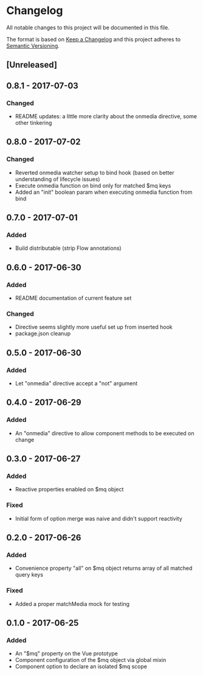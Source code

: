 # Changelog
All notable changes to this project will be documented in this file.

The format is based on [Keep a Changelog](http://keepachangelog.com/en/1.0.0/)
and this project adheres to [Semantic Versioning](http://semver.org/spec/v2.0.0.html).

## [Unreleased]

## 0.8.1 - 2017-07-03
### Changed
- README updates: a little more clarity about the onmedia directive, some other tinkering

## 0.8.0 - 2017-07-02
### Changed
- Reverted onmedia watcher setup to bind hook (based on better understanding of lifecycle issues)
- Execute onmedia function on bind only for matched $mq keys
- Added an "init" boolean param when executing onmedia function from bind

## 0.7.0 - 2017-07-01
### Added
- Build distributable (strip Flow annotations)

## 0.6.0 - 2017-06-30
### Added
- README documentation of current feature set
### Changed
- Directive seems slightly more useful set up from inserted hook
- package.json cleanup

## 0.5.0 - 2017-06-30
### Added
- Let "onmedia" directive accept a "not" argument

## 0.4.0 - 2017-06-29
### Added
- An "onmedia" directive to allow component methods to be executed on change

## 0.3.0 - 2017-06-27
### Added
- Reactive properties enabled on $mq object
### Fixed
- Initial form of option merge was naive and didn't support reactivity

## 0.2.0 - 2017-06-26
### Added
- Convenience property "all" on $mq object returns array of all matched query keys
### Fixed
- Added a proper matchMedia mock for testing

## 0.1.0 - 2017-06-25
### Added
- An "$mq" property on the Vue prototype
- Component configuration of the $mq object via global mixin
- Component option to declare an isolated $mq scope
